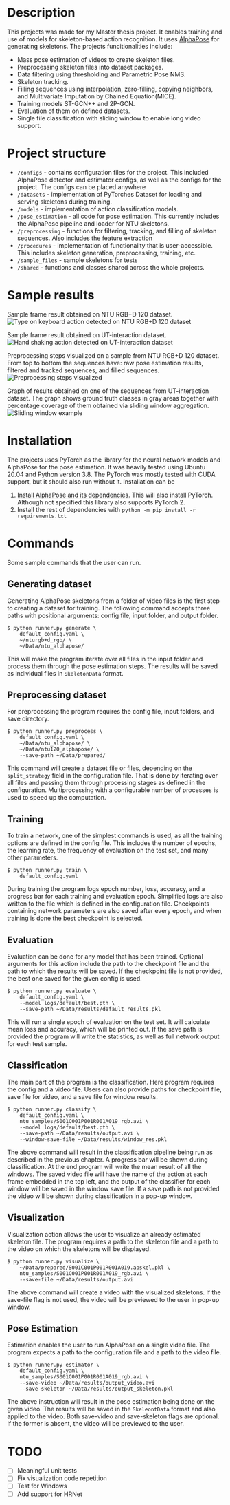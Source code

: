 # Description
This projects was made for my Master thesis project.
It enables training and use of models for skeleton-based action recognition.
It uses [AlphaPose](https://github.com/MVIG-SJTU/AlphaPose) for generating skeletons.
The projects funcitionalities include:
- Mass pose estimation of videos to create skeleton files.
- Preprocessing skeleton files into dataset packages.
- Data filtering using thresholding and Parametric Pose NMS.
- Skeleton tracking.
- Filling sequences using interpolation, zero-filling, copying neighbors, and Multivariate Imputation by Chained Equation(MICE).
- Training models ST-GCN++ and 2P-GCN.
- Evaluation of them on defined datasets.
- Single file classification with sliding window to enable long video support.

# Project structure
- `/configs` - contains configuration files for the project.
This included AlphaPose detector and estimator configs, as well as the configs for the project.
The configs can be placed anywhere
- `/datasets` - implementation of PyTorches Dataset for loading and serving skeletons during training.
- `/models` - implementation of action classification models.
- `/pose_estimation` - all code for pose estimation. 
This currently includes the AlphaPose pipeline and loader for NTU skeletons.
- `/preprocessing` - functions for filtering, tracking, and filling of skeleton sequences. 
Also includes the feature extraction
- `/procedures` - implementation of functionality that is user-accessible. 
This includes skeleton generation, preprocessing, training, etc.
- `/sample_files` - sample skeletons for tests
- `/shared` - functions and classes shared across the whole projects.

# Sample results
Sample frame result obtained on NTU RGB+D 120 dataset.
<img alt="Type on keyboard action detected on NTU RGB+D 120 dataset" src="/.docs/images/sample.1.png" title="Sample 1"/>

Sample frame result obtained on UT-interaction dataset.
<img alt="Hand shaking action detected on UT-interaction dataset" src="/.docs/images/sample.2.png" title="Sample 2"/>

Preprocessing steps visualized on a sample from NTU RGB+D 120 dataset. 
From top to bottom the sequences have: raw pose estimation results, filtered and tracked sequences, and filled sequences.
<img alt="Preprocessing steps visualized" src="/.docs/images/skeleton_prep.1.png" title="Preprocessing"/>

Graph of results obtained on one of the sequences from UT-interaction dataset.
The graph shows ground truth classes in gray areas together with percentage coverage of them obtained via sliding window aggregation.
<img alt="Sliding window example" src="/.docs/images/sliding_seq2_31.svg" title="Sliding window example"/>

# Installation
The projects uses PyTorch as the library for the neural network models and AlphaPose for the pose estimation.
It was heavily tested using Ubuntu 20.04 and Python version 3.8.
The PyTorch was mostly tested with CUDA support, but it should also run without it.
Installation can be 
1. [Install AlphaPose and its dependencies.](https://github.com/MVIG-SJTU/AlphaPose/blob/master/docs/INSTALL.md)
This will also install PyTorch. Although not specified this library also supports PyTorch 2.
2. Install the rest of dependencies with `python -m pip install -r requirements.txt`

# Commands
Some sample commands that the user can run.

## Generating dataset
Generating AlphaPose skeletons from a folder of video files is the first step to creating a dataset for training.
The following command accepts three paths with positional arguments: config file, input folder, and output folder.
```shell
$ python runner.py generate \
    default_config.yaml \
    ~/nturgb+d_rgb/ \
    ~/Data/ntu_alphapose/
```
This will make the program iterate over all files in the input folder and process them through the pose estimation steps.
The results will be saved as individual files in `SkeletonData` format.

## Preprocessing dataset
For preprocessing the program requires the config file, input folders, and save directory.
```shell
$ python runner.py preprocess \
    default_config.yaml \
    ~/Data/ntu_alphapose/ \
    ~/Data/ntu120_alphapose/ \
    --save-path ~/Data/prepared/
```
This command will create a dataset file or files, depending on the `split_strategy` field in the configuration file.
That is done by iterating over all files and passing them through processing stages as defined in the configuration.
Multiprocessing with a configurable number of processes is used to speed up the computation.
## Training
To train a network, one of the simplest commands is used, as all the training options are defined in the config file.
This includes the number of epochs, the learning rate, the frequency of evaluation on the test set, and many other parameters.
```shell
$ python runner.py train \
    default_config.yaml
```
During training the program logs epoch number, loss, accuracy, and a progress bar for each training and evaluation epoch.
Simplified logs are also written to the file which is defined in the configuration file.
Checkpoints containing network parameters are also saved after every epoch, and when training is done the best checkpoint is selected.

## Evaluation
Evaluation can be done for any model that has been trained.
Optional arguments for this action include the path to the checkpoint file and the path to which the results will be saved.
If the checkpoint file is not provided, the best one saved for the given config is used.
```shell
$ python runner.py evaluate \
    default_config.yaml \
    --model logs/default/best.pth \
    --save-path ~/Data/results/default_results.pkl
```
This will run a single epoch of evaluation on the test set.
It will calculate mean loss and accuracy, which will be printed out.
If the save path is provided the program will write the statistics, as well as full network output for each test sample.

## Classification
The main part of the program is the classification.
Here program requires the config and a video file.
Users can also provide paths for checkpoint file, save file for video, and a save file for window results.
```shell
$ python runner.py classify \
    default_config.yaml \
    ntu_samples/S001C001P001R001A019_rgb.avi \
    --model logs/default/best.pth \
    --save-path ~/Data/results/output.avi \
    --window-save-file ~/Data/results/window_res.pkl
```
The above command will result in the classification pipeline being run as described in the previous chapter.
A progress bar will be shown during classification.
At the end program will write the mean result of all the windows.
The saved video file will have the name of the action at each frame embedded in the top left,
and the output of the classifier for each window will be saved in the window save file.
If a save path is not provided the video will be shown during classification in a pop-up window.

## Visualization
Visualization action allows the user to visualize an already estimated skeleton file.
The program requires a path to the skeleton file and a path to the video on which the skeletons will be displayed.
```shell
$ python runner.py visualize \
    ~/Data/prepared/S001C001P001R001A019.apskel.pkl \
    ntu_samples/S001C001P001R001A019_rgb.avi \
    --save-file ~/Data/results/output.avi
```
The above command will create a video with the visualized skeletons.
If the save-file flag is not used, the video will be previewed to the user in pop-up window.

## Pose Estimation
Estimation enables the user to run AlphaPose on a single video file.
The program expects a path to the configuration file and a path to the video file.
```shell
$ python runner.py estimator \
    default_config.yaml \
    ntu_samples/S001C001P001R001A019_rgb.avi \
    --save-video ~/Data/results/output_video.avi
    --save-skeleton ~/Data/results/output_skeleton.pkl
```
The above instruction will result in the pose estimation being done on the given video.
The results will be saved in the `SkeleontData` format and also applied to the video.
Both save-video and save-skeleton flags are optional.
If the former is absent, the video will be previewed to the user.

# TODO
- [ ] Meaningful unit tests
- [ ] Fix visualization code repetition
- [ ] Test for Windows
- [ ] Add support for HRNet